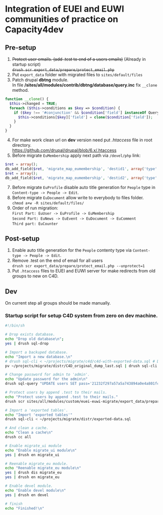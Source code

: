 # Integration of EUEI and EUWI communities of practice on Capacity4dev

## Pre-setup
1. ~~Protect user emails. (add .test to end of a users emails)~~ (Already in startup script)  
~~`drush scr export_data/prepare/protect_email.php`~~  
2. Put `export_data` folder with migrated files to `sites/default/files`  
3. Patch drupal __dbtng__ module.  
In file __/sites/all/modules/contrib/dbtng/database/query.inc__ fix `__clone` method.  
```php
function __clone() {
  $this->changed = TRUE;
  foreach ($this->conditions as $key => $condition) {
    if ($key !== '#conjunction' && $condition['field'] instanceOf QueryConditionInterface) {
      $this->conditions[$key]['field'] = clone($condition['field']);
    }
  }
}
```
4. For make work clean url on __dev__ version need put _.htaccess_ file in root directory.  
https://github.com/drupal/drupal/blob/6.x/.htaccess
6. Before migrate `EuMembership` apply next path via ``/devel/php`` link:  
```php
$ret = array();
db_add_field($ret, 'migrate_map_eumembership', 'destid1', array('type' => 'int', 'length' => 11));
$ret = array();
db_add_field($ret, 'migrate_map_eumembership', 'destid2', array('type' => 'int', 'length' => 11));
```
7. Before migrate `EuProfile` disable auto title generation for `People` type in `Content-type -> People -> Edit`.
8. Before migrate `EuDocument` allow write to everybody to files folder.  
``chmod a+w -R sites/default/files/``  
9. Order of run migration:  
``First Part: EuUser -> EuProfile -> EuMembership``  
``Second Part: EuNews -> EuEvent -> EuDocument -> EuComment``  
``Third part: EuCounter``

## Post-setup
1. Enable auto title generation for the `People` contenty type via `Content-type -> People -> Edit`.
2. Remove .test on the end of email for all users  
`drush scr export_data/prepare/protect_email.php --unprotect=1`
3. Put `.htaccess` files to EUEI and EUWI server for make redirects from old groups to new on C4D.

## Dev

On current step all groups should be made manually.

### Startup script for setup C4D system from zero on dev machine. 
```bash
#!/bin/sh

# Drop exists database.
echo "Drop old database\n";
yes | drush sql-drop

# Import a backuped database.
echo "Import a new database.\n"
# drush sql-cli < ~/projects/migrate/c4d/c4d-with-exported-data.sql # Dump without groups
pv ~/projects/migrate/distr/C4D_original_dump_last.sql | drush sql-cli

# Change password for admin to 'admin'.
echo "Update password for the admin\n"
drush sql-query "UPDATE users SET pass='21232f297a57a5a743894a0e4a801fc3' WHERE uid='1'"

# Protect users by append .test to their mails.
echo "Protect users by append .test to their mails."
drush scr sites/all/modules/custom/euei-euwi-migrate/export_data/prepare/protect_email.php

# Import a 'exported tables'.
echo "Import 'exported tables'"
drush sql-cli < ~/projects/migrate/distr/exported-data.sql

# And clean a cache.
echo "Clean a cache\n"
drush cc all

# Enable migrate_ui module
echo "Enable migrate_ui module\n"
yes | drush en migrate_ui

# Reenable migrate_eu module.
echo "Reenable migrate_eu module\n"
yes | drush dis migrate_eu 
yes | drush en migrate_eu

# Enable devel module.
echo "Enable devel module\n"
yes | drush en devel

# finish
echo "Finished!\n"
```
